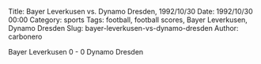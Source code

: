 Title: Bayer Leverkusen vs. Dynamo Dresden, 1992/10/30
Date: 1992/10/30 00:00
Category: sports
Tags: football, football scores, Bayer Leverkusen, Dynamo Dresden
Slug: bayer-leverkusen-vs-dynamo-dresden
Author: carbonero


Bayer Leverkusen 0 - 0 Dynamo Dresden
